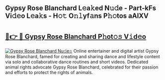 ## Gypsy Rose Blanchard L𝚎a𝚔ed N𝚞𝚍e - Part-kFs Vi𝚍𝚎o L𝚎a𝚔s - H𝚘𝚝 O𝚗𝚕yf𝚊ns P𝚑𝚘tos aAIXV

# <h2><a href="http://kf756g.oniu.top/?m=Gypsy+Rose+Blanchard">🔗👉 🔴 Gypsy Rose Blanchard P𝚑ot𝚘𝚜 V𝚒d𝚎o</a></h2>

[![Gypsy Rose Blanchard Nu𝚍e𝚜](https://i.imgur.com/0qMVB7G.gif)](http://kf756g.oniu.top/?m=Gypsy+Rose+Blanchard)
Online entertainer and digital artist Gypsy Rose Blanchard, famed for creating and sharing dance and lifestyle content via solo and collaborative dance routines and short videos. Dedicated animal rights advocate Gypsy Rose Blanchard, celebrated for their passion and efforts to protect the rights of animals.  
